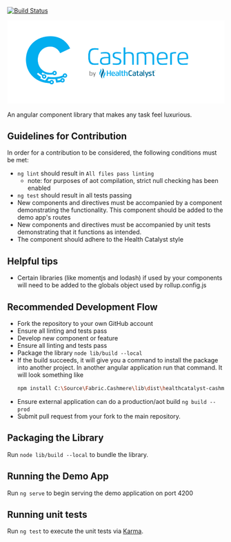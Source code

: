 [![Build Status](https://travis-ci.org/HealthCatalyst/Fabric.Cashmere.svg?branch=master)](https://travis-ci.org/HealthCatalyst/Fabric.Cashmere)

![Cashmere Banner](https://raw.githubusercontent.com/HealthCatalyst/Fabric.Cashmere/master/CashmereBanner.png)

An angular component library that makes any task feel luxurious.

## Guidelines for Contribution

In order for a contribution to be considered, the following conditions must be met:

* `ng lint` should result in `All files pass linting`
    * note: for purposes of aot compilation, strict null checking has been enabled
* `ng test` should result in all tests passing
*  New components and directives must be accompanied by a component demonstrating the functionality. This component should be added to the demo app's routes
* New components and directives must be accompanied by unit tests demonstrating that it functions as intended.
* The component should adhere to the Health Catalyst style

## Helpful tips

* Certain libraries (like momentjs and lodash) if used by your components will need to be added to the globals object used by rollup.config.js

## Recommended Development Flow
* Fork the repository to your own GitHub account
* Ensure all linting and tests pass
* Develop new component or feature
* Ensure all linting and tests pass
* Package the library `node lib/build --local`
* If the build succeeds, it will give you a command to install the package into another project.
    In another angular application run that command.  It will look something like
    ```bash
    npm install C:\Source\Fabric.Cashmere\lib\dist\healthcatalyst-cashmere-0.0.2.tgz
    ```
* Ensure external application can do a production/aot build `ng build --prod`
* Submit pull request from your fork to the main repository.

## Packaging the Library

Run `node lib/build --local` to bundle the library.

## Running the Demo App

Run `ng serve` to begin serving the demo application on port 4200

## Running unit tests

Run `ng test` to execute the unit tests via [Karma](https://karma-runner.github.io).
